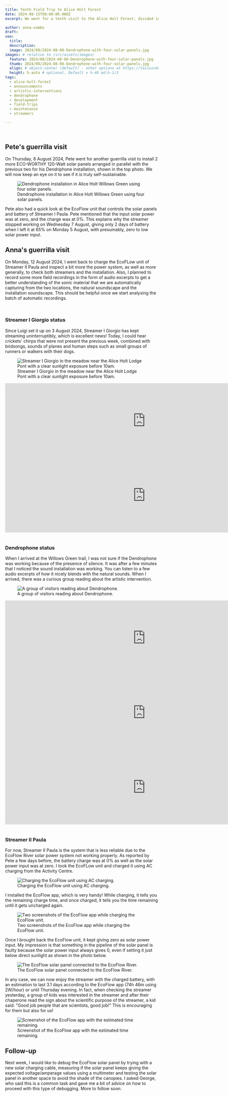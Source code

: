 ```yaml
---
title: Tenth Field Trip to Alice Holt Forest 
date: 2024-08-15T08:00:00.000Z
excerpt: We went for a tenth visit to the Alice Holt Forest, divided into two parts. In the first part, Pete installed two more solar panels to achieve an installation fully independent using four solar panels. In the second part, I went back again to check that the two streamers and Pete's installation were working as expected focusing on getting to know more about the EcoFlow unit.

author: anna-xambo
draft:
seo:
  title:
  description:
  image: 2024/08/2024-08-08-Dendrophone-with-four-solar-panels.jpg
images: # relative to /src/assets/images/
  feature: 2024/08/2024-08-08-Dendrophone-with-four-solar-panels.jpg
  thumb: 2024/08/2024-08-08-Dendrophone-with-four-solar-panels.jpg
  align: # object-center (default) - other options at https://tailwindcss.com/docs/object-position
  height: h-auto # optional. Default = h-48 md:h-1/3
tags:
  - alice-holt-forest
  - announcements
  - artistic-interventions
  - dendrophone
  - development
  - field-trips
  - maintenance
  - streamers

---
```


<br />

## Pete's guerrilla visit

On Thursday, 8 August 2024, Pete went for another guerrilla visit to install 2 more ECO-WORTHY 120-Watt solar panels arranged in parallel with the previous two for his Dendriphone installation, shown in the top photo. We will now keep an eye on it to see if it is truly self-sustainable.  

<div class="flex justify-center items-center">
<figure>
<img class="mt-4 mb-4" src="/assets/images/2024/08/2024-08-12-Dendrophone-with-four-solar-panels.jpg" alt="Dendrophone installation in Alice Holt Willows Green using four solar panels.">
<figcaption>Dendrophone installation in Alice Holt Willows Green using four solar panels.</figcaption>
</figure>
</div>

Pete also had a quick look at the EcoFlow unit that controls the solar panels and battery of Streamer I Paula. Pete mentioned that the input solar power was at zero, and the charge was at 0%. This explains why the streamer stopped working on Wednesday 7 August, giving only 2 days of battery when I left it at 65% on Monday 5 August, with presumably, zero to low solar power input.
 
## Anna's guerrilla visit

On Monday, 12 August 2024, I went back to charge the EcoFLow unit of Streamer II Paula and inspect a bit more the power system, as well as more generally, to check both streamers and the installation. Also, I planned to record some more field recordings in the form of audio excerpts to get a better understanding of the sonic material that we are automatically capturing from the two locations, the natural soundscape and the installation soundscape. This should be helpful once we start analysing the batch of automatic recordings.

<br />

### Streamer I Giorgio status

Since Luigi set it up on 3 August 2024, Streamer I Giorgio has kept streaming uninterruptibly, which is excellent news! Today, I could hear crickets' chirps that were not present the previous week, combined with birdsongs, sounds of planes and human steps such as small groups of runners or walkers with their dogs.

<div class="flex justify-center items-center">
<figure>
<img class="mt-4 mb-4" src="/assets/images/2024/08/2024-08-12-Streamer-I-Giorgio-meadow-near-Alice-Holt-Lodge-Pond.jpg" alt="Streamer I Giorgio in the meadow near the Alice Holt Lodge Pont with a clear sunlight exposure before 10am.">
<figcaption>Streamer I Giorgio in the meadow near the Alice Holt Lodge Pont with a clear sunlight exposure before 10am.</figcaption>
</figure>
</div>

<div class="flex justify-center items-center mt-4 mb-4">
<iframe frameborder="0" scrolling="no" src="https://freesound.org/embed/sound/iframe/751266/simple/large/" width="920" height="245"></iframe>
</div>

<div class="flex justify-center items-center mt-4 mb-4">
<iframe frameborder="0" scrolling="no" src="https://freesound.org/embed/sound/iframe/751267/simple/large/" width="920" height="245"></iframe>
</div>

<br />

### Dendrophone status

When I arrived at the Willows Green trail, I was not sure if the Dendrophone was working because of the presence of silence. It was after a few minutes that I noticed the sound installation was working. You can listen to a few audio excerpts of how it nicely blends with the natural sounds. When I arrived, there was a curious group reading about the artistic intervention.

<div class="flex justify-center items-center">
<figure>
<img class="mt-4 mb-4" src="/assets/images/2024/08/2024-08-12-Dendrophone-group-of-visitors.jpg" alt="A group of visitors reading about Dendrophone.">
<figcaption>A group of visitors reading about Dendrophone.</figcaption>
</figure>
</div>

<div class="flex justify-center items-center mt-4 mb-4">
<iframe frameborder="0" scrolling="no" src="https://freesound.org/embed/sound/iframe/751273/simple/large/" width="920" height="245"></iframe>
</div>


<div class="flex justify-center items-center mt-4 mb-4">
<iframe frameborder="0" scrolling="no" src="https://freesound.org/embed/sound/iframe/751274/simple/large/" width="920" height="245"></iframe>
</div>


<div class="flex justify-center items-center mt-4 mb-4">
<iframe frameborder="0" scrolling="no" src="https://freesound.org/embed/sound/iframe/751275/simple/large/" width="920" height="245"></iframe>
</div>

<br />

### Streamer II Paula

For now, Streamer II Paula is the system that is less reliable due to the EcoFlow River solar power system not working properly. As reported by Pete a few days before, the battery charge was at 0% as well as the solar power input was at zero. I took the EcoFLow unit and charged it using AC charging from the Activity Centre.

<div class="flex justify-center items-center">
<figure>
<img class="mt-4 mb-4" src="/assets/images/2024/08/2024/08/2024-08-12-EcoFlow-app-AC-charging-Activity-Centre.jpg" alt="Charging the EcoFlow unit using AC charging.">
<figcaption>Charging the EcoFlow unit using AC charging.</figcaption>
</figure>
</div>

I installed the EcoFlow app, which is very handy! While charging, it tells you the remaining charge time, and once charged, it tells you the time remaining until it gets uncharged again.

<div class="flex justify-center items-center">
<figure>
<img class="mt-4 mb-4" src="/assets/images/2024/08/2024-08-12-EcoFlow-app-AC-charging-Activity-Centre.jpg" alt="Two screenshots of the EcoFlow app while charging the EcoFlow unit.">
<figcaption>Two screenshots of the EcoFlow app while charging the EcoFlow unit.</figcaption>
</figure>
</div>

Once I brought back the EcoFlow unit, it kept giving zero as solar power input. My impression is that something in the pipeline of the solar panel is faulty because the solar power input always gives 0, even if setting it just below direct sunlight as shown in the photo below. 

<div class="flex justify-center items-center">
<figure>
<img class="mt-4 mb-4" src="/assets/images/2024/08/2024-08-12-EcoFlow-solar-panel-connected-to-the-EcoFlow-River.jpg" alt="The EcoFlow solar panel connected to the EcoFlow River.">
<figcaption>The EcoFlow solar panel connected to the EcoFlow River.</figcaption>
</figure>
</div>

In any case, we can now enjoy the streamer with the charged battery, with an estimation to last 3.1 days according to the EcoFlow app (74h 46m using 2W/hour) or until Thursday evening. In fact, when checking the streamer yesterday, a group of kids was interested in the streamer and after their chaperone read the sign about the scientific purpose of the streamer, a kid said: "Good job people that are scientists, good job!" This is encouraging for them but also for us!

<div class="flex justify-center items-center">
<figure>
<img class="mt-4 mb-4" src="/assets/images/2024/08/2024-08-12-EcoFlow-app-estimated-duration-time.png" alt="Screenshot of the EcoFlow app with the estimated time remaining.">
<figcaption>Screenshot of the EcoFlow app with the estimated time remaining.</figcaption>
</figure>
</div>

## Follow-up

Next week, I would like to debug the EcoFlow solar panel by trying with a new solar charging cable, measuring if the solar panel keeps giving the expected voltage/amperage values using a multimeter and testing the solar panel in another space to avoid the shade of the canopies. I asked George, who said this is a common task and gave me a bit of advice on how to proceed with this type of debugging. More to follow soon.